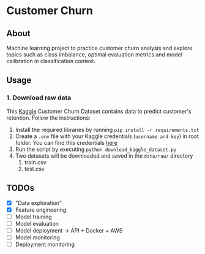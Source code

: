 # Customer Churn

## About

Machine learning project to practice customer churn analysis and explore topics such as class imbalance, optimal evaluation metrics and model calibration in classification context.

## Usage

### 1. Download raw data

This [Kaggle](https://www.kaggle.com/datasets/blastchar/telco-customer-churn) Customer Churn Dataset contains data to predict customer's retention. Follow the instructions:


1. Install the required libraries by running `pip install -r requirements.txt`
2. Create a `.env` file with your Kaggle credentials (`username and key`) in root folder. You can find this credentials [here](https://www.kaggle.com/docs/api#getting-started-installation-&-authentication) 
3. Run the script by executing `python download_kaggle_dataset.py`
4. Two datasets will be downloaded and saved in the `data/raw/` directory
   1. train.csv
   2. test.csv

## TODOs

- [x] "Data exploration"
- [x] Feature engineering
- [ ] Model training
- [ ] Model evaluation
- [ ] Model deployment -> API + Docker + AWS
- [ ] Model monitoring
- [ ] Deployment monitoring